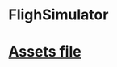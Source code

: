# FlighSimulator

# [Assets file](https://drive.google.com/file/d/1RziaJFijChO_vkyS5GO5rQykH7gyBel6/view?usp=sharing)
